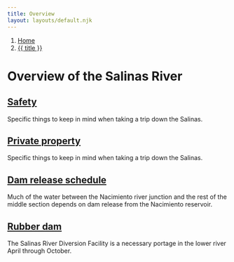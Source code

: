 ```yaml
---
title: Overview
layout: layouts/default.njk
---
```


<nav class="breadcrumbs" aria-label="breadcrumbs">
  <ol>
    <li><a href="/">Home</a></li>
    <li><a href="#" aria-current="page">{{ title }}</a></li>
  </ol>
</nav>

# Overview of the Salinas River

## [Safety](safety)

Specific things to keep in mind when taking a trip down the Salinas.

## [Private property](private-property)

Specific things to keep in mind when taking a trip down the Salinas.

## [Dam release schedule](dam-release)

Much of the water between the Nacimiento river junction and the rest of the middle section depends on dam release from the Nacimiento reservoir.

## [Rubber dam](rubber-dam)

The Salinas River Diversion Facility is a necessary portage in the lower river April through October.
